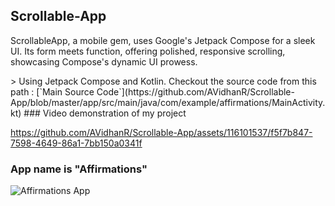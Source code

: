 ## Scrollable-App
<p>ScrollableApp, a mobile gem, uses Google's Jetpack Compose for a sleek UI. Its form meets function, offering polished, responsive scrolling, showcasing Compose's dynamic UI prowess.</p>
> Using Jetpack Compose and Kotlin.
 Checkout the source code from this path : 
 [`Main Source Code`](https://github.com/AVidhanR/Scrollable-App/blob/master/app/src/main/java/com/example/affirmations/MainActivity.kt)
### Video demonstration of my project

https://github.com/AVidhanR/Scrollable-App/assets/116101537/f5f7b847-7598-4649-86a1-7bb150a0341f

### App name is "Affirmations"

![Affirmations App](https://github.com/AVidhanR/Scrollable-App/assets/116101537/c6568ad6-e056-4dda-ac07-c0744c44bcbd)
